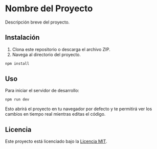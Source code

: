 # Nombre del Proyecto

Descripción breve del proyecto.

## Instalación

1. Clona este repositorio o descarga el archivo ZIP.
2. Navega al directorio del proyecto.

```bash
npm install
```

## Uso

Para iniciar el servidor de desarrollo:

```bash
npm run dev
```

Esto abrirá el proyecto en tu navegador por defecto y te permitirá ver los cambios en tiempo real mientras editas el código.



## Licencia

Este proyecto está licenciado bajo la [Licencia MIT](LICENSE).
